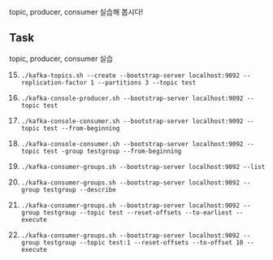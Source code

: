 topic, producer, consumer 실습해 봅시다!

## Task

topic, producer, consumer 실습

15. `./kafka-topics.sh --create --bootstrap-server localhost:9092 --replication-factor 1 --partitions 3 --topic test`

16. `./kafka-console-producer.sh --bootstrap-server localhost:9092 --topic test`

17. `./kafka-console-consumer.sh --bootstrap-server localhost:9092 --topic test --from-beginning`
18. `./kafka-console-consumer.sh --bootstrap-server localhost:9092 --topic test -group testgroup --from-beginning`

19. `./kafka-consumer-groups.sh --bootstrap-server localhost:9092 --list`
20. `./kafka-consumer-groups.sh --bootstrap-server localhost:9092 --group testgroup --describe`
21. `./kafka-consumer-groups.sh --bootstrap-server localhost:9092 --group testgroup --topic test --reset-offsets --to-earliest --execute`
22. `./kafka-consumer-groups.sh --bootstrap-server localhost:9092 --group testgroup --topic test:1 --reset-offsets --to-offset 10 --execute`

